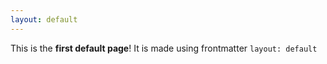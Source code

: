 ```yaml
---
layout: default
--- 
```


This is the **first default page**! It is made using frontmatter `layout: default`